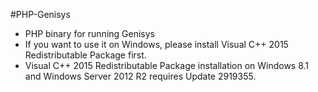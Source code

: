 #PHP-Genisys
* PHP binary for running Genisys
* If you want to use it on Windows, please install Visual C++ 2015 Redistributable Package first.
* Visual C++ 2015 Redistributable Package installation on Windows 8.1 and Windows Server 2012 R2 requires Update 2919355.